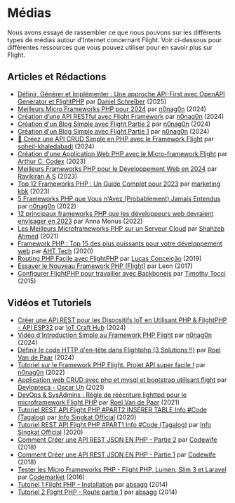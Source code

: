 # Médias

Nous avons essayé de rassembler ce que nous pouvons sur les différents types de médias autour d'Internet concernant Flight. Voir ci-dessous pour différentes ressources que vous pouvez utiliser pour en savoir plus sur Flight.

## Articles et Rédactions

- [Définir, Générer et Implémenter : Une approche API-First avec OpenAPI Generator et FlightPHP](https://dev.to/danielsc/define-generate-and-implement-an-api-first-approach-with-openapi-generator-and-flightphp-1fb3) par [Daniel Schreiber](https://github.com/daniel-sc) (2025)
- [Meilleurs Micro Frameworks PHP pour 2024](https://dev.to/n0nag0n/best-php-micro-frameworks-for-2024-19h6) par [n0nag0n](https://github.com/n0nag0n) (2024)
- [Création d’une API RESTful avec Flight Framework](https://dev.to/n0nag0n/creating-a-restful-api-with-flight-framework-56lj) par [n0nag0n](https://github.com/n0nag0n) (2024)
- [Création d'un Blog Simple avec Flight Partie 2](https://dev.to/n0nag0n/building-a-simple-blog-with-flight-part-2-5acb) par [n0nag0n](https://github.com/n0nag0n) (2024)
- [Création d'un Blog Simple avec Flight Partie 1](https://dev.to/n0nag0n/building-a-simple-blog-with-flight-part-1-4ap8) par [n0nag0n](https://github.com/n0nag0n) (2024)
- [🚀 Créez une API CRUD Simple en PHP avec le Framework Flight](https://dev.to/soheilkhaledabadi/build-a-simple-crud-api-in-php-with-the-flight-framework-5fnk) par [soheil-khaledabadi](https://dev.to/soheilkhaledabadi) (2024)
- [Création d'une Application Web PHP avec le Micro-framework Flight](https://reintech.io/blog/building-php-web-application-flight-micro-framework) par [Arthur C. Codex](https://reintech.io/blog/author/arthur-c-codex) (2023)
- [Meilleurs Frameworks PHP pour le Développement Web en 2024](https://www.simplilearn.com/tutorials/php-tutorial/php-framework) par [Ravikiran A S](https://www.simplilearn.com/tutorials/php-tutorial/php-framework) (2023)
- [Top 12 Frameworks PHP : Un Guide Complet pour 2023](https://marketingkbk1.medium.com/top-12-php-frameworks-a-comprehensive-guide-for-2023-73746e49a1dd) par [marketing kbk](https://marketingkbk1.medium.com/) (2023)
- [5 Frameworks PHP que Vous n'Avez (Probablement) Jamais Entendus](https://dev.to/n0nag0n/5-php-frameworks-youve-probably-never-heard-of-3jc1) par [n0nag0n](https://github.com/n0nag0n) (2022)
- [12 principaux frameworks PHP que les développeurs web devraient envisager en 2023](https://raygun.com/blog/top-php-frameworks/) par Anna Monus (2022)
- [Les Meilleurs Microframeworks PHP sur un Serveur Cloud](https://www.cloudways.com/blog/php-micro-framework/) par [Shahzeb Ahmed](https://www.cloudways.com/blog/author/shahzebahmed/) (2021)
- [Framework PHP : Top 15 des plus puissants pour votre développement web](https://blog.arrowhitech.com/php-framework-top-15-powerful-ones-for-your-web-development-2020/) par [AHT Tech](https://blog.arrowhitech.com/author/aht-tech/) (2020)
- [Routing PHP Facile avec FlightPHP](https://lucasrconceicao.medium.com/easy-php-routing-with-flightphp-344a86a1a449) par [Lucas Conceição](https://lucasrconceicao.medium.com/) (2019)
- [Essayer le Nouveau Framework PHP (Flight)](https://scaledimages.com/post/2017-09-20-trying-out-new-php-framework-flight/) par Leon (2017)
- [Configurer FlightPHP pour travailler avec Backbonejs](https://timothytocci.com/category/flightphp/) par [Timothy Tocci](https://timothytocci.com/author/timothytocci/) (2015)

## Vidéos et Tutoriels

- [Créer une API REST pour les Dispositifs IoT en Utilisant PHP & FlightPHP - API ESP32](https://www.youtube.com/watch?v=VpsuaIH0EiU) par [IoT Craft Hub](https://www.youtube.com/@IoTCraftHub) (2024)
- [Vidéo d'Introduction Simple au Framework PHP Flight](https://www.youtube.com/watch?v=VCztp1QLC2c) par [n0nag0n](https://www.youtube.com/@n0nag0n) (2024)
- [Définir le code HTTP d'en-tête dans Flightphp (3 Solutions !!)](https://www.youtube.com/watch?v=g1i0iy3LqKo) par [Roel Van de Paar](https://www.youtube.com/@RoelVandePaar) (2024)
- [Tutoriel sur le Framework PHP Flight. Projet API super facile !](https://www.youtube.com/watch?v=46WVlj1bXH0) par [n0nag0n](https://www.youtube.com/@n0nag0n) (2022)
- [Application web CRUD avec php et mysql et bootstrap utilisant flight](https://www.youtube.com/watch?v=WC7gxan2kHU) par [Devlopteca - Oscar Uh](https://www.youtube.com/@Develoteca) (2021)
- [DevOps & SysAdmins : Règle de réécriture lighttpd pour le microframework Flight PHP](https://www.youtube.com/watch?v=2_CVDbWKpJs) par [Roel Van de Paar](https://www.youtube.com/@RoelVandePaar) (2021)
- [Tutoriel REST API Flight PHP #PART2 INSÉRER TABLE Info #Code (Tagalog)](https://www.youtube.com/watch?v=PpfCZc_j17w) par [Info Singkat Official](https://www.youtube.com/@InfoSingkat) (2020)
- [Tutoriel REST API Flight PHP #PART1 Info #Code (Tagalog)](https://www.youtube.com/watch?v=-f1a1wIAbJo) par [Info Singkat Official](https://www.youtube.com/@InfoSingkat) (2020)
- [Comment Créer une API REST JSON EN PHP - Partie 2](https://www.youtube.com/watch?v=QmNWvdJ0-Fw) par [Codewife](https://www.youtube.com/@Codewife) (2018)
- [Comment Créer une API REST JSON EN PHP - Partie 1](https://www.youtube.com/watch?v=eyzd3orrUMs) par [Codewife](https://www.youtube.com/@Codewife) (2018)
- [Tester les Micro Frameworks PHP - Flight PHP, Lumen, Slim 3 et Laravel](https://www.youtube.com/watch?v=QRL1W4ofsqE) par [Codemarket](https://www.youtube.com/@Codemarket) (2016)
- [Tutoriel 1 Flight PHP - Installation](https://www.youtube.com/watch?v=0sfsQfingB8) par [absagg](https://www.youtube.com/@absagg) (2014)
- [Tutoriel 2 Flight PHP - Route partie 1](https://www.youtube.com/watch?v=Rgmxy9w1MZI) par [absagg](https://www.youtube.com/@absagg) (2014)